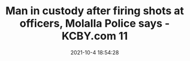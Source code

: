 ---
"title": "Man in custody after firing shots at officers, Molalla Police says - KCBY.com 11"
"date": "2021-10-4 18:54:28"
"feed_name": "GOOGLENEWSCONSTRUCTION"
"feed_website": "https://news.google.com/search?q=construction%2Bincident&hl=en-US&gl=US&ceid=US:en"
"feed_rss": "https://news.google.com/rss/search?q=construction%2Bincident&hl=en-US&gl=US&ceid=US:en"
"link": "https://kcby.com/news/local/large-police-presence-reported-in-molalla"
"source": "{'href': 'https://kcby.com', 'title': 'KCBY.com 11'}"
"file": "_posts/2021-1-1-28c7c062892d0fc7084639d8d738856348bbe45a.md"
"accident": "1"
"drilling": "0"
"dead": "0"
"injured": "0"
"arrested": "0"
"place": "unknown place"
"where": "unknown site"
"causes": "unknown"
"place_uri": "unknown place"
---